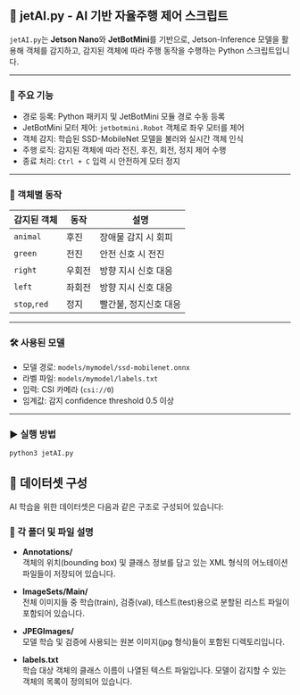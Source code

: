 ## 🧠 jetAI.py - AI 기반 자율주행 제어 스크립트

`jetAI.py`는 **Jetson Nano**와 **JetBotMini**를 기반으로, Jetson-Inference 모델을 활용해 객체를 감지하고, 감지된 객체에 따라 주행 동작을 수행하는 Python 스크립트입니다.

---

### 📂 주요 기능

- 경로 등록: Python 패키지 및 JetBotMini 모듈 경로 수동 등록
- JetBotMini 모터 제어: `jetbotmini.Robot` 객체로 좌우 모터를 제어
- 객체 감지: 학습된 SSD-MobileNet 모델을 불러와 실시간 객체 인식
- 주행 로직: 감지된 객체에 따라 전진, 후진, 회전, 정지 제어 수행
- 종료 처리: `Ctrl + C` 입력 시 안전하게 모터 정지

---

### 🚗 객체별 동작

| 감지된 객체 | 동작     | 설명                  |
|-------------|----------|-----------------------|
| `animal`    | 후진     | 장애물 감지 시 회피     |
| `green`     | 전진     | 안전 신호 시 전진      |
| `right`     | 우회전   | 방향 지시 신호 대응    |
| `left`      | 좌회전   | 방향 지시 신호 대응    |
| `stop`,`red`| 정지     | 빨간불, 정지신호 대응 |

---

### 🛠 사용된 모델

- 모델 경로: `models/mymodel/ssd-mobilenet.onnx`
- 라벨 파일: `models/mymodel/labels.txt`
- 입력: CSI 카메라 (`csi://0`)
- 임계값: 감지 confidence threshold 0.5 이상

---

### ▶️ 실행 방법

```bash
python3 jetAI.py


```


## 📁 데이터셋 구성

AI 학습을 위한 데이터셋은 다음과 같은 구조로 구성되어 있습니다:


### 📌 각 폴더 및 파일 설명

- **Annotations/**  
  객체의 위치(bounding box) 및 클래스 정보를 담고 있는 XML 형식의 어노테이션 파일들이 저장되어 있습니다.

- **ImageSets/Main/**  
  전체 이미지들 중 학습(train), 검증(val), 테스트(test)용으로 분할된 리스트 파일이 포함되어 있습니다.

- **JPEGImages/**  
  모델 학습 및 검증에 사용되는 원본 이미지(jpg 형식)들이 포함된 디렉토리입니다.

- **labels.txt**  
  학습 대상 객체의 클래스 이름이 나열된 텍스트 파일입니다. 모델이 감지할 수 있는 객체의 목록이 정의되어 있습니다.

